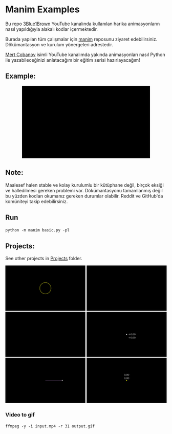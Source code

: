 # Manim Examples
Bu repo [3Blue1Brown](https://www.youtube.com/3Blue1Brown) YouTube kanalında kullanılan harika animasyonların nasıl yapıldığıyla alakalı kodlar içermektedir.

Burada yapılan tüm çalışmalar için [manim](https://github.com/3b1b/manim) reposunu ziyaret edebilirsiniz. Dökümantasyon ve kurulum yönergeleri adrestedir.

[Mert Cobanov](https://www.youtube.com/MertCobanov) isimli YouTube kanalımda yakında animasyonları nasıl Python ile yazabileceğinizi anlatacağım bir eğitim serisi hazırlayacağım!

## Example: 

<center><img src="img/welcome.gif" width="400"></center>

## Note:
Maalesef halen stable ve kolay kurulumlu bir kütüphane değil, birçok eksiği ve halledilmesi gereken problemi var. Dökümantasyonu tamamlanmış değil bu yüzden kodları okumanız gereken durumlar olabilir. Reddit ve GitHub'da komüniteyi takip edebilirsiniz. 

## Run
`python -m manim basic.py -pl`

## Projects:
See other projects in [Projects](https://github.com/cobanov/manim_examples/tree/master/projects) folder.

<img src="img/Shapes.gif" width="250"> <img src="img/welcome.gif" width="250"> <img src="img/Graphing.gif" width="250"> <img src="img/updaterfunc.gif" width="250"> <img src="img/DrawCircle.gif" width="250"> <img src="img/dot_value_updater.gif" width="250">


### Video to gif 

`ffmpeg -y -i input.mp4 -r 31 output.gif`
